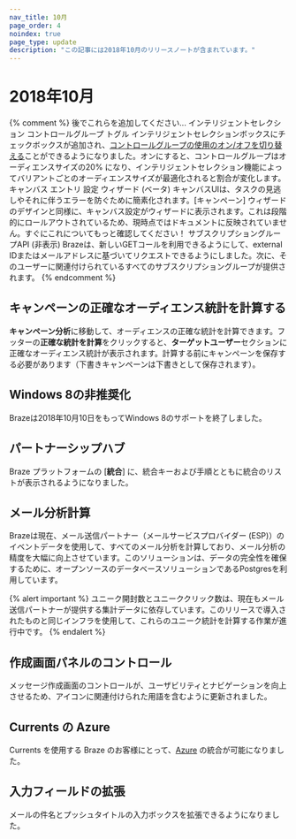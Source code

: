 ```yaml
---
nav_title: 10月
page_order: 4
noindex: true
page_type: update
description: "この記事には2018年10月のリリースノートが含まれています。"
---
```

# 2018年10月

{% comment %}
  後でこれらを追加してください...
  インテリジェントセレクション コントロールグループ トグル
  インテリジェントセレクションボックスにチェックボックスが追加され、[コントロールグループの使用のオン/オフを切り替える]({{site.baseurl}}/user_guide/engagement_tools/campaigns/testing_and_more/multivariate_testing/#including-a-control-group)ことができるようになりました。オンにすると、コントロールグループはオーディエンスサイズの20% になり、インテリジェントセレクション機能によってバリアントごとのオーディエンスサイズが最適化されると割合が変化します。
  キャンバス エントリ 設定 ウィザード (ベータ)
  キャンバスUIは、タスクの見逃しやそれに伴うエラーを防ぐために簡素化されます。\[キャンペーン] ウィザードのデザインと同様に、キャンバス設定がウィザードに表示されます。これは段階的にロールアウトされているため、現時点ではドキュメントに反映されていません。すぐにこれについてもっと確認してください！
  サブスクリプショングループAPI (非表示)
  Brazeは、新しいGETコールを利用できるようにして、external IDまたはメールアドレスに基づいてリクエストできるようにしました。次に、そのユーザーに関連付けられているすべてのサブスクリプショングループが提供されます。
{% endcomment %}

## キャンペーンの正確なオーディエンス統計を計算する

**キャンペーン分析**に移動して、オーディエンスの正確な統計を計算できます。フッターの**正確な統計を計算**をクリックすると、**ターゲットユーザー**セクションに正確なオーディエンス統計が表示されます。計算する前にキャンペーンを保存する必要があります（下書きキャンペーンは下書きとして保存されます）。

## Windows 8の非推奨化

Brazeは2018年10月10日をもってWindows 8のサポートを終了しました。

## パートナーシップハブ

Braze プラットフォームの \[**統合**] に、統合キーおよび手順とともに統合のリストが表示されるようになりました。

## メール分析計算

Brazeは現在、メール送信パートナー（メールサービスプロバイダー (ESP)）のイベントデータを使用して、すべてのメール分析を計算しており、メール分析の精度を大幅に向上させています。このソリューションは、データの完全性を確保するために、オープンソースのデータベースソリューションであるPostgresを利用しています。

{% alert important %}
ユニーク開封数とユニーククリック数は、現在もメール送信パートナーが提供する集計データに依存しています。このリリースで導入されたものと同じインフラを使用して、これらのユニーク統計を計算する作業が進行中です。
{% endalert %}

## 作成画面パネルのコントロール

メッセージ作成画面のコントロールが、ユーザビリティとナビゲーションを向上させるため、アイコンに関連付けられた用語を含むように更新されました。

## Currents の Azure

Currents を使用する Braze のお客様にとって、[Azure]({{site.baseurl}}/partners/braze_currents/data_storage_integrations/partners/microsoft_azure_blob_storage/) の統合が可能になりました。

## 入力フィールドの拡張

メールの件名とプッシュタイトルの入力ボックスを拡張できるようになりました。
